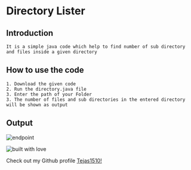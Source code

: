 # Directory Lister

## Introduction
```
It is a simple java code which help to find number of sub directory and files inside a given directory
```


## How to use the code
```
1. Download the given code
2. Run the directory.java file
3. Enter the path of your Folder
3. The number of files and sub directories in the entered directory will be shown as output
```
## Output

![endpoint](https://github.com/Tejas1510/hacking-tools-scripts/blob/directory/Java/DirectoryLister/images/image1.png)

![built with love](https://forthebadge.com/images/badges/built-with-love.svg)

Check out my Github profile [Tejas1510!](https://github.com/Tejas1510)
